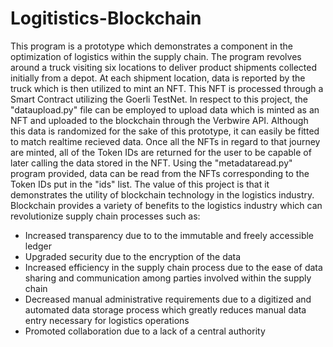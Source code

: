 # Logitistics-Blockchain

This program is a prototype which demonstrates a component in the optimization of logistics within the supply chain. The program revolves around a truck visiting six locations to deliver product shipments collected initially from a depot. At each shipment location, data is reported by the truck which is then utilized to mint an NFT. This NFT is processed through a Smart Contract utilizing the Goerli TestNet. In respect to this project, the "dataupload.py" file can be employed to upload data which is minted as an NFT and uploaded to the blockchain through the Verbwire API. Although this data is randomized for the sake of this prototype, it can easily be fitted to match realtime recieved data. Once all the NFTs in regard to that journey are minted, all of the Token IDs are returned for the user to be capable of later calling the data stored in the NFT. Using the "metadataread.py" program provided, data can be read from the NFTs corresponding to the Token IDs put in the "ids" list. The value of this project is that it demonstrates the utility of blockchain technology in the logistics industry. Blockchain provides a variety of benefits to the logistics industry which can revolutionize supply chain processes such as:
  
  - Increased transparency due to to the immutable and freely accessible ledger
  - Upgraded security due to the encryption of the data
  - Increased efficiency in the supply chain process due to the ease of data sharing and communication among parties involved within the supply chain
  - Decreased manual administrative requirements due to a digitized and automated data storage process which greatly reduces manual data entry necessary for logistics operations
  - Promoted collaboration due to a lack of a central authority
